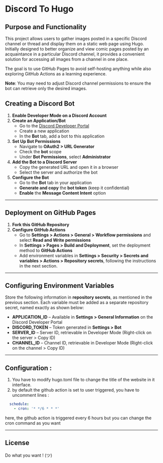 # Discord To Hugo  

## Purpose and Functionality  

This project allows users to gather images posted in a specific Discord channel or thread and display them on a static web page using Hugo. Initially designed to better organize and view comic pages posted by an acquaintance in a particular Discord channel, it provides a convenient solution for accessing all images from a channel in one place.  

The goal is to use GitHub Pages to avoid self-hosting anything while also exploring GitHub Actions as a learning experience.

**Note**: You may need to adjust Discord channel permissions to ensure the bot can retrieve only the desired images.  

## Creating a Discord Bot  

1. **Enable Developer Mode on a Discord Account**  
2. **Create an Application/Bot**  
   - Go to the [Discord Developer Portal](https://discord.com/developers/applications)  
   - Create a new application  
   - In the **Bot** tab, add a bot to this application  
3. **Set Up Bot Permissions**  
   - Navigate to **OAuth2 > URL Generator**  
   - Check the **bot** scope  
   - Under **Bot Permissions**, select **Administrator**  
4. **Add the Bot to a Discord Server**  
   - Copy the generated URL and open it in a browser  
   - Select the server and authorize the bot  
5. **Configure the Bot**  
   - Go to the **Bot** tab in your application  
   - **Generate and copy** the **bot token** (keep it confidential)  
   - **Enable** the **Message Content Intent** option  

---

## Deployment on GitHub Pages  

1. **Fork this GitHub Repository**  
2. **Configure GitHub Actions**  
   - Go to **Settings > Actions > General > Workflow permissions** and select **Read and Write permissions**  
   - In **Settings > Pages > Build and Deployment**, set the deployment method to **GitHub Actions**  
   - Add environment variables in **Settings > Security > Secrets and variables > Actions > Repository secrets**, following the instructions in the next section.  

---

## Configuring Environment Variables  

Store the following information in **repository secrets**, as mentioned in the previous section. Each variable must be added as a separate repository secret, named exactly as shown below:  

- **APPLICATION_ID** – Available in **Settings > General Information** on the Discord Developer Portal  
- **DISCORD_TOKEN** – Token generated in **Settings > Bot**  
- **SERVER_ID** – Server ID, retrievable in Developer Mode (Right-click on the server > Copy ID)  
- **CHANNEL_ID** – Channel ID, retrievable in Developer Mode (Right-click on the channel > Copy ID)  

---

## Configuration : 
1) You have to modify hugo.toml file to change the title of the website in it interface.
2) by default the github action is set to user triggered, you have to uncomment lines :
```yml
  schedule:
    - cron: '* */6 * * *' 
```
here, the github action is triggered every 6 hours but you can change the cron command as you want

---

## License

Do what you want ! (ツ)